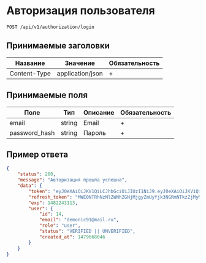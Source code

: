 Авторизация пользователя
========================

`POST /api/v1/authorization/login`

## Принимаемые заголовки

| Название           | Значение             | Обязательность |
|--------------------|----------------------|----------------|
| Content-Type       | application/json     | +              |

## Принимаемые поля

| Поле               | Тип                  | Описание                                      | Обязательность |
|--------------------|----------------------|-----------------------------------------------|----------------|
| email              | string               | Email                                         | +              |
| password_hash      | string               | Пароль                                        | +              |

Пример ответа
-------------

```json
{
    "status": 200,
    "message": "Авторизация прошла успешна",
    "data": {
        "token": "eyJ0eXAiOiJKV1QiLCJhbGciOiJIUzI1NiJ9.eyJ0eXAiOiJKV1QiLCJhbGciOiJIUzI1NiIsImp0aSI6MTQsImV4cCI6MTQ4MjI0MzExM30.H_wVbIpFcPS_WAoYgQL8U_InC5-EwKZWZmErUhiZYJM",
        "refresh_token": "MWE0NTRhNzNlZWNhZGNjMjgyZmUyYjk3NGRmNTkzZjMyMTljNTA3YjM4ZGRmYzA3ODk5ZmMxZjAxZmY0MGM0NA==",
        "exp": 1482243113,
        "user": {
            "id": 14,
            "email": "demonic91@mail.ru",
            "role": "user",
            "status": "VERIFIED || UNVERIFIED",
            "created_at": 1479668046
        }
    }
}
```